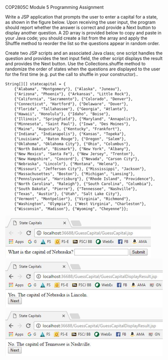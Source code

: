 COP2805C Module 5 Programming Assignment

Write a JSP application that prompts the user to enter a capital for a state, as shown in the figure below. Upon receiving the user input, the program should report whether the answer is correct and provide a Next button to display another question. A 2D array is provided below to copy and paste in your Java code; you should create a list from the array and apply the Shuffle method to reorder the list so the questions appear in random order.

Create two JSP scripts and an associated Java class; one script handles the question and provides the text input field, the other script displays the result and provides the Next button. Use the Collections.shuffle method to randomize the order of states when the questions are displayed to the user for the first time (e.g. put the  call to  shuffle in your constructor)..

```
String[][] statecapital = {
	{"Alabama", "Montgomery"}, {"Alaska", "Juneau"},
	{"Arizona", "Phoenix"}, {"Arkansas", "Little Rock"}, 
	{"California", "Sacramento"}, {"Colorado", "Denver"}, 
	{"Connecticut", "Hartford"}, {"Delaware", "Dover"}, 
	{"Florida", "Tallahassee"}, {"Georgia", "Atlanta"}, 
	{"Hawaii", "Honolulu"}, {"Idaho", "Boise"}, 
	{"Illinois", "Springfield"}, {"Maryland", "Annapolis"}, 
	{"Minnesota", "Saint Paul"}, {"Iowa", "Des Moines"}, 
	{"Maine", "Augusta"}, {"Kentucky", "Frankfort"}, 
	{"Indiana", "Indianapolis"}, {"Kansas", "Topeka"}, 
	{"Louisiana", "Baton Rouge"}, {"Oregon", "Salem"}, 
	{"Oklahoma", "Oklahoma City"}, {"Ohio", "Columbus"}, 
	{"North Dakota", "Bismark"}, {"New York", "Albany"}, 
	{"New Mexico", "Santa Fe"}, {"New Jersey", "Trenton"}, 
	{"New Hampshire", "Concord"}, {"Nevada", "Carson City"}, 
	{"Nebraska", "Lincoln"}, {"Montana", "Helena"},    
	{"Missouri", "Jefferson City"}, {"Mississippi", "Jackson"},    
	{"Massachusettes", "Boston"}, {"Michigan", "Lansing"}, 
	{"Pennslyvania", "Harrisburg"}, {"Rhode Island", "Providence"},
	{"North Carolina", "Raleigh"}, {"South Carolina", "Columbia"}, 
	{"South Dakota", "Pierre"}, {"Tennessee", "Nashville"},    
	{"Texas", "Austin"}, {"Utah", "Salt Lake City"}, 
	{"Vermont", "Montpelier"}, {"Virginia", "Richmond"}, 
	{"Washington", "Olympia"}, {"West Virginia", "Charleston"}, 
	{"Wisconsin", "Madison"}, {"Wyoming", "Cheyenne"}};
```

![](/images/jsp1.JPG)
![](/images/jsp2.JPG)
![](/images/jsp3.JPG)